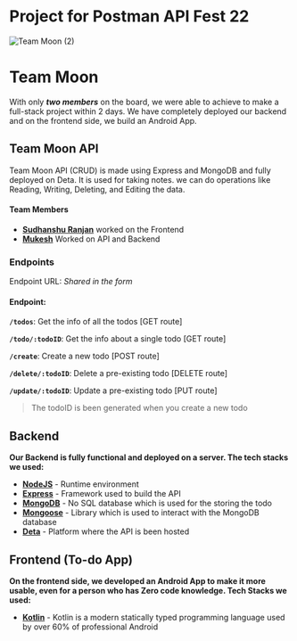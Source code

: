 # Project for Postman API Fest 22

![Team Moon (2)](https://user-images.githubusercontent.com/51878265/151656237-ca61c874-901a-4515-8269-8834e68e787f.png)

# Team Moon

With only ***two members*** on the board, we were able to achieve to make a full-stack project within 2 days. We have completely deployed our backend and on the frontend side, we build an Android App.


## Team Moon API
Team Moon API (CRUD) is made using Express and MongoDB and fully deployed on Deta. It is used for taking notes. we can do operations like Reading, Writing, Deleting, and Editing the data.

#### Team Members

- [**Sudhanshu Ranjan**](https://github.com/srjranjan) worked on the Frontend
- [**Mukesh**](https://github.com/Kira272921) Worked on API and Backend

### Endpoints

Endpoint URL: *Shared in the form*

#### Endpoint:

**`/todos`**: Get the info of all the todos [GET route]

**`/todo/:todoID`**: Get the info about a single todo [GET route]

**`/create`**: Create a new todo [POST route]

**`/delete/:todoID`**: Delete a pre-existing todo [DELETE route]

**`/update/:todoID`**: Update a pre-existing todo [PUT route]

> The todoID is been generated when you create a new todo


## Backend

**Our Backend is fully functional and deployed on a server. The tech stacks we used:**

- [**NodeJS**](https://nodejs.org/) - Runtime environment
- [**Express**](https://expressjs.com/) - Framework used to build the API
- [**MongoDB**](https://mongodb.com/) - No SQL database which is used for the storing the todo
- [**Mongoose**](https://mongoosejs.com/) - Library which is used to interact with the MongoDB database 
- [**Deta**]( https://deta.sh/ ) - Platform where the API is been hosted



## Frontend (To-do App)

**On the frontend side, we developed an Android App to make it more usable, even for a person who has Zero code knowledge. Tech Stacks we used:**

- [**Kotlin**](https://kotlinlang.org/) - Kotlin is a modern statically typed programming language used by over 60% of professional Android
